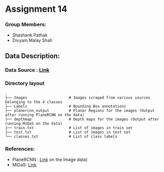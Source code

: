 # Assignment 14

### Group Members:
* Shashank Pathak
* Divyam Malay Shah


## Data Description:

### Data Source : [Link](https://drive.google.com/drive/folders/1_EW9AxnaZap_tZlIO7XSldNAkg_D0czV?usp=sharing)

### Directory layout

    .
    ├── Images                   # Images scraped from various sources belonging to the 4 classes
    ├── Labels                   # Bounding Box annotations 
    ├── planercnn_output         # Planar Regions for the images (Output after running PlaneRCNN on the data)
    ├── depthmap                 # Depth maps for the images (Output after running MiDaS on the data) 
    ├── train.txt                # List of images in train set
    ├── test.txt                 # List of images in test set
    └── classes.txt              # List of class labels

### References:

* PlaneRCNN : [Link](https://github.com/NVlabs/planercnn) on the Image data)
* MiDaS: [Link](https://github.com/intel-isl/MiDaS)
